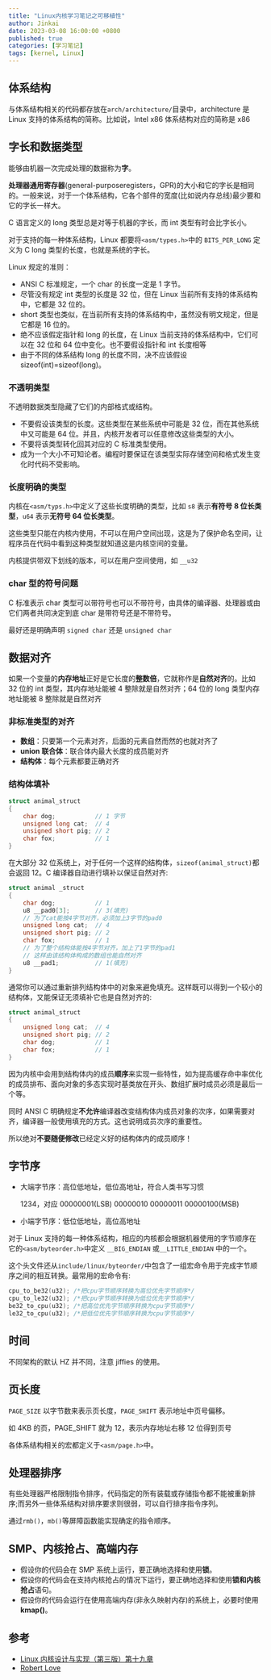```yaml
---
title: "Linux内核学习笔记之可移植性"
author: Jinkai
date: 2023-03-08 16:00:00 +0800
published: true
categories: [学习笔记]
tags: [kernel, Linux]
---
```


## 体系结构

与体系结构相关的代码都存放在`arch/architecture/`目录中，architecture 是 Linux 支持的体系结构的简称。比如说，Intel x86 体系结构对应的简称是 x86

## 字长和数据类型

能够由机器一次完成处理的数据称为**字**。

**处理器通用寄存器**(general-purposeregisters，GPR)的大小和它的字长是相同的。一般来说，对于一个体系结构，它各个部件的宽度(比如说内存总线)最少要和它的字长一样大。

C 语言定义的 long 类型总是对等于机器的字长，而 int 类型有时会比字长小。

对于支持的每一种体系结构，Linux 都要将`<asm/types.h>`中的 `BITS_PER_LONG` 定义为
C long 类型的长度，也就是系统的字长。

Linux 规定的准则：

- ANSI C 标准规定，一个 char 的长度一定是 1 字节。
- 尽管没有规定 int 类型的长度是 32 位，但在 Linux 当前所有支持的体系结构中，它都是 32 位的。
- short 类型也类似，在当前所有支持的体系结构中，虽然没有明文规定，但是它都是 16 位的。
- 绝不应该假定指针和 long 的长度，在 Linux 当前支持的体系结构中，它们可以在 32 位和 64 位中变化。也不要假设指针和 int 长度相等
- 由于不同的体系结构 long 的长度不同，决不应该假设 sizeof(int)=sizeof(long)。

### 不透明类型

不透明数据类型隐藏了它们的内部格式或结构。

- 不要假设该类型的长度。这些类型在某些系统中可能是 32 位，而在其他系统中又可能是 64 位。并且，内核开发者可以任意修改这些类型的大小。
- 不要将该类型转化回其对应的 C 标准类型使用。
- 成为一个大小不可知论者。编程时要保证在该类型实际存储空间和格式发生变化时代码不受影响。

### 长度明确的类型

内核在`<asm/typs.h>`中定义了这些长度明确的类型，比如 `s8` 表示**有符号 8 位长类型**，`u64` 表示**无符号 64 位长类型**。

这些类型只能在内核内使用，不可以在用户空间出现，这是为了保护命名空间，让程序员在代码中看到这种类型就知道这是内核空间的变量。

内核提供带双下划线的版本，可以在用户空间使用，如 `__u32`

### char 型的符号问题

C 标准表示 char 类型可以带符号也可以不带符号，由具体的编译器、处理器或由它们两者共同决定到底 char 是带符号还是不带符号。

最好还是明确声明 `signed char` 还是 `unsigned char`

## 数据对齐

如果一个变量的**内存地址**正好是它长度的**整数倍**，它就称作是**自然对齐**的。比如 32 位的 int 类型，其内存地址能被 4 整除就是自然对齐；64 位的 long 类型内存地址能被 8 整除就是自然对齐

### 非标准类型的对齐

- **数组**：只要第一个元素对齐，后面的元素自然而然的也就对齐了
- **union 联合体**：联合体内最大长度的成员能对齐
- **结构体**：每个元素都要正确对齐

### 结构体填补

```c
struct animal_struct
{
    char dog;           // 1 字节
    unsigned long cat;  // 4
    unsigned short pig; // 2
    char fox;           // 1
}
```

在大部分 32 位系统上，对于任何一个这样的结构体，`sizeof(animal_struct)`都会返回 12。C 编译器自动进行填补以保证自然对齐:

```c
struct animal _struct
{
    char dog;           // 1
    u8 __pad0[3];       // 3(填充)
    // 为了cat能按4字节对齐，必须加上3字节的pad0
    unsigned long cat;  // 4
    unsigned short pig; // 2
    char fox;           // 1
    // 为了整个结构体能按4字节对齐，加上了1字节的pad1
    // 这样由该结构体构成的数组也能自然对齐
    u8 __pad1;          // 1(填充)
}
```

通常你可以通过重新排列结构体中的对象来避免填充。这样既可以得到一个较小的结构体，又能保证无须填补它也是自然对齐的:

```c
struct animal_struct
{
    unsigned long cat;  // 4
    unsigned short pig; // 2
    char dog;           // 1
    char fox;           // 1
}
```

因为内核中会用到结构体内的成员**顺序**来实现一些特性，如为提高缓存命中率优化的成员排布、面向对象的多态实现时基类放在开头、数组扩展时成员必须是最后一个等。

同时 ANSI C 明确规定**不允许**编译器改变结构体内成员对象的次序，如果需要对齐，编译器一般使用填充的方式。这也说明成员次序的重要性。

所以绝对**不要随便修改**已经定义好的结构体内的成员顺序！

## 字节序

- 大端字节序：高位低地址，低位高地址，符合人类书写习惯

  1234，对应 00000001(LSB) 00000010 00000011 00000100(MSB)

- 小端字节序：低位低地址，高位高地址

对于 Linux 支持的每一种体系结构，相应的内核都会根据机器使用的字节顺序在它的`<asm/byteorder.h>`中定义 `__BIG_ENDIAN` 或`__LITTLE_ENDIAN` 中的一个。

这个头文件还从`include/linux/byteorder/`中包含了一组宏命令用于完成字节顺序之间的相互转换。最常用的宏命令有:

```c
cpu_to_be32(u32); /*把cpu字节顺序转换为高位优先字节顺序*/
cpu_to_le32(u32); /*把cpu字节顺序转换为低位优先字节顺序*/
be32_to_cpu(u32); /*把高位优先字节顺序转换为cpu字节顺序*/
le32_to_cpu(u32); /*把低位优先字节顺序转换为cpu字节顺序*/
```

## 时间

不同架构的默认 HZ 并不同，注意 jiffies 的使用。

## 页长度

`PAGE_SIZE` 以字节数来表示页长度，`PAGE_SHIFT` 表示地址中页号偏移。

如 4KB 的页，PAGE_SHIFT 就为 12，表示内存地址右移 12 位得到页号

各体系结构相关的宏都定义于`<asm/page.h>`中。

## 处理器排序

有些处理器严格限制指令排序，代码指定的所有装载或存储指令都不能被重新排序;而另外一些体系结构对排序要求则很弱，可以自行排序指令序列。

通过`rmb()`，`mb()`等屏障函数能实现确定的指令顺序。

## SMP、内核抢占、高端内存

- 假设你的代码会在 SMP 系统上运行，要正确地选择和使用**锁**。
- 假设你的代码会在支持内核抢占的情况下运行，要正确地选择和使用**锁和内核抢占**语句。
- 假设你的代码会运行在使用高端内存(非永久映射内存)的系统上，必要时使用**kmap()**。

## 参考

- [Linux 内核设计与实现（第三版）第十九章](https://www.amazon.com/Linux-Kernel-Development-Robert-Love/dp/0672329468/ref=as_li_ss_tl?ie=UTF8&tag=roblov-20)
- [Robert Love](https://rlove.org/)
